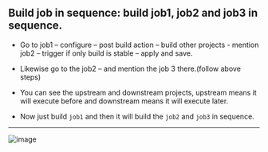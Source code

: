 ## Build job in sequence: build job1, job2 and job3 in sequence.

- Go to job1 – configure – post build action – build other projects - mention job2 – trigger if only build is stable – apply and save.

- Likewise go to the job2 – and mention the job 3 there.(follow above steps)

- You can see the upstream and downstream projects, upstream means it will execute before and downstream means it will execute later.
- Now just build ```job1``` and then it will build the ```job2``` and ```job3``` in sequence.


-----

![image](https://github.com/gk-aws-dev/Jenkins/assets/154478305/c3d1eea3-322c-4b26-9a51-25d2beeffca3)
